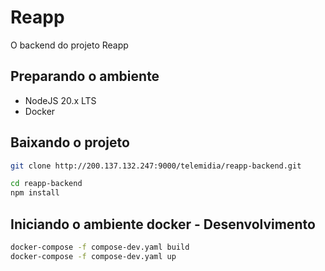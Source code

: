 # Reapp
O backend do projeto Reapp

## Preparando o ambiente
- NodeJS 20.x LTS
- Docker

## Baixando o projeto
```sh
git clone http://200.137.132.247:9000/telemidia/reapp-backend.git

cd reapp-backend
npm install
```

## Iniciando o ambiente docker - Desenvolvimento
```sh
docker-compose -f compose-dev.yaml build
docker-compose -f compose-dev.yaml up
```